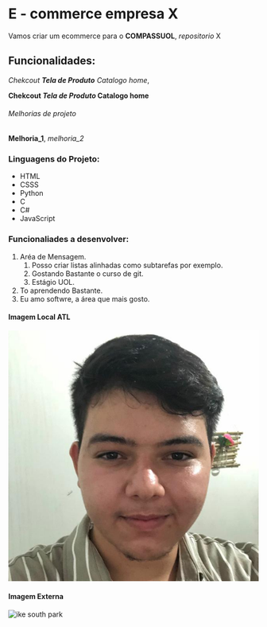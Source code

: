 # E - commerce empresa X

Vamos criar um ecommerce para o **COMPASSUOL**, *repositorio* X

## Funcionalidades: 
_Chekcout **Tela de Produto** Catalogo home_,


**Chekcout _Tela de Produto_ Catalogo home**
###### Melhorias de projeto
__Melhoria_1__, _melhoria_2_

### Linguagens do Projeto:

* HTML
* CSSS
* Python
* C
* C#
* JavaScript

### Funcionaliades a desenvolver:
1. Aréa de Mensagem.
    1. Posso criar listas alinhadas como subtarefas por exemplo.
    2. Gostando Bastante o curso de git.
    3. Estágio UOL.
2. To aprendendo Bastante.
3. Eu amo softwre, a área que mais gosto.


#### Imagem Local ATL


![Foto minha](IMG/ssa.png)


#### Imagem Externa
![ike south park](https://www.google.com/url?sa=i&url=https%3A%2F%2Fsouthpark.fandom.com%2Fwiki%2FIke_Broflovski&psig=AOvVaw1LoAgzReVarzVz3n1j7U16&ust=1686356114871000&source=images&cd=vfe&ved=0CA4QjRxqFwoTCJCbwqP0tP8CFQAAAAAdAAAAABAD)

